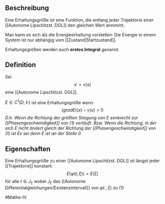## Beschreibung
Eine Erhaltungsgröße ist eine Funktion, die entlang jeder Trajektorie einer [[Autonome Lipschitzst. DGL]] den gleichen Wert annimmt.

Man kann es sich als die Energieerhaltung vorstellen: Die Energie in einem System ist nur abhängig vom [[Zustand|Startzustand]].

Erhaltungsgrößen werden auch **erstes Integral** genannt.

## Definition
Sei $$x'=v(x)\tag{1}$$ eine [[Autonome Lipschitzst. DGL]].

$E\in C^1(D, \mathbb{K})$ ist eine Erhaltungsgröße wenn
$$(grad E)(x) \circ v(x) = 0$$
*D.h. Wenn die Richtung der größten Steigung von $E$ senkrecht zur [[Phasengeschwindigkeit]] von $(1)$ verläuft.
Bzw. Wenn die Richtung, in der sich $E$ nicht ändert gleich der Richtung der [[Phasengeschwindigkeit]] von $(1)$ ist*
*Es sei denn $E$ ist an der Stelle 0*

## Eigenschaften
Eine Erhaltungsgröße zu einer [[Autonome Lipschitzst. DGL]] ist längst jeder [[Trajektorie]] konstant:
$$E(\varphi(t, \xi))=E(\xi)$$ für alle $t\in J_\xi$ 
wobei $J_\xi$ das [[Autonome Differentialgleichungen/Existenzintervall]] von $\varphi(\cdot, \xi)$ zu $(1)$

#Mathe-IV 
